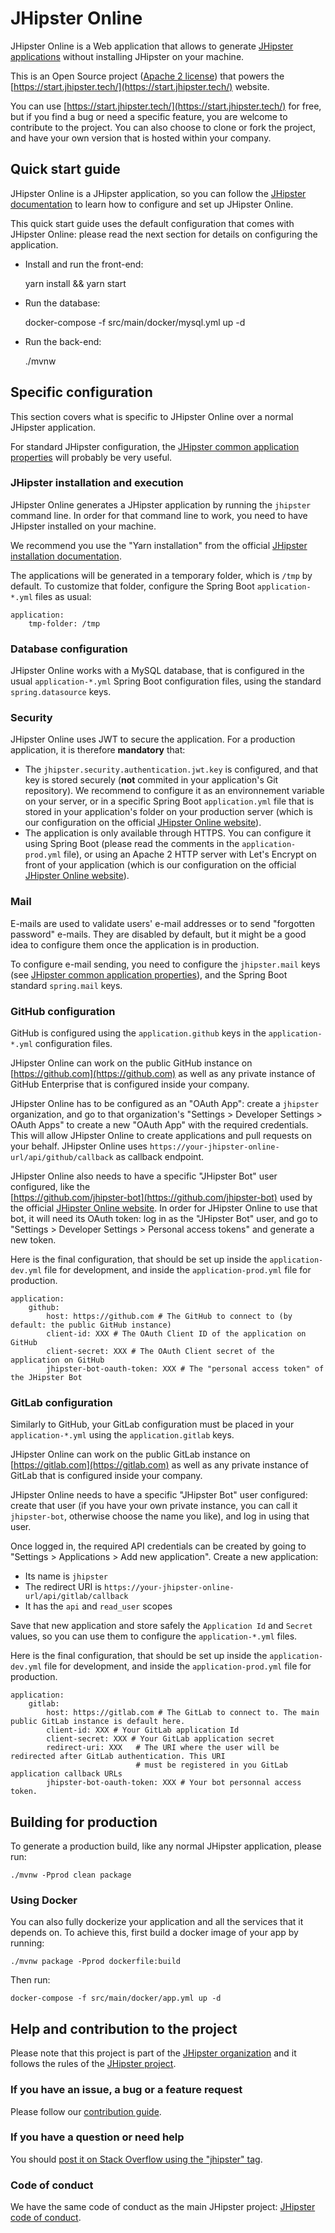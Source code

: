 # JHipster Online

JHipster Online is a Web application that allows to generate [JHipster applications](https://www.jhipster.tech/)
without installing JHipster on your machine.

This is an Open Source project ([Apache 2 license](https://github.com/jhipster/jhipster-online/blob/master/LICENSE.txt))
that powers the [https://start.jhipster.tech/](https://start.jhipster.tech/) website.

You can use [https://start.jhipster.tech/](https://start.jhipster.tech/) for free, but if you find a bug or need a specific
feature, you are welcome to contribute to the project. You can also choose to clone or fork the project, and have your own version
that is hosted within your company.

## Quick start guide

JHipster Online is a JHipster application, so you can follow the [JHipster documentation](https://www.jhipster.tech/) to
learn how to configure and set up JHipster Online.

This quick start guide uses the default configuration that comes with JHipster Online: please read
the next section for details on configuring the application.

- Install and run the front-end:


    yarn install && yarn start


- Run the database:


    docker-compose -f src/main/docker/mysql.yml up -d


- Run the back-end:


    ./mvnw


## Specific configuration

This section covers what is specific to JHipster Online over a normal JHipster application.

For standard JHipster configuration, the [JHipster common application properties](https://www.jhipster.tech/common-application-properties/)
will probably be very useful.

### JHipster installation and execution

JHipster Online generates a JHipster application by running the `jhipster` command line. In order for that
command line to work, you need to have JHipster installed on your machine.

We recommend you use the "Yarn installation" from the official [JHipster installation documentation](https://www.jhipster.tech/installation/).

The applications will be generated in a temporary folder, which is `/tmp` by default. To customize that folder,
configure the Spring Boot `application-*.yml` files as usual:

```
application:
    tmp-folder: /tmp
```

### Database configuration

JHipster Online works with a MySQL database, that is configured in the usual `application-*.yml` Spring Boot configuration
files, using the standard `spring.datasource` keys.

### Security

JHipster Online uses JWT to secure the application. For a production application, it is therefore **mandatory** that:

- The `jhipster.security.authentication.jwt.key` is configured, and that key is stored securely (**not** commited in your application's Git repository).
We recommend to configure it as an environnement variable on your server, or in a specific Spring Boot `application.yml` file that is stored
in your application's folder on your production server (which is our configuration on the official [JHipster Online website](https://start.jhipster.tech/)).
- The application is only available through HTTPS. You can configure it using Spring Boot (please read the comments in the `application-prod.yml` file), or
using an Apache 2 HTTP server with Let's Encrypt on front of your application (which is our configuration on the official [JHipster Online website](https://start.jhipster.tech/)).

### Mail

E-mails are used to validate users' e-mail addresses or to send "forgotten password" e-mails. They are disabled by default,
but it might be a good idea to configure them once the application is in production.

To configure e-mail sending, you need to configure the `jhipster.mail` keys (see [JHipster common application properties](https://www.jhipster.tech/common-application-properties/)),
and the Spring Boot standard `spring.mail` keys.

### GitHub configuration

GitHub is configured using the `application.github` keys in the `application-*.yml` configuration files.

JHipster Online can work on the public GitHub instance on [https://github.com](https://github.com) as well
as any private instance of GitHub Enterprise that is configured inside your company.

JHipster Online has to be configured as an "OAuth App": create a `jhipster` organization,
and go to that organization's "Settings > Developer Settings > OAuth Apps" to create a new "OAuth App" with
the required credentials. This will allow JHipster Online to create applications and pull requests on your
behalf. JHipster Online uses `https://your-jhipster-online-url/api/github/callback` as callback endpoint.

JHipster Online also needs to have a specific "JHipster Bot" user configured, like the  
[https://github.com/jhipster-bot](https://github.com/jhipster-bot) used by the official [JHipster Online website](https://start.jhipster.tech/).
In order for JHipster Online to use that bot, it will need its OAuth token: log in as the "JHipster Bot" user, and go to
"Settings > Developer Settings > Personal access tokens" and generate a new token.

Here is the final configuration, that should be set up inside the `application-dev.yml` file for
development, and inside the `application-prod.yml` file for production.

```
application:
    github:
        host: https://github.com # The GitHub to connect to (by default: the public GitHub instance)
        client-id: XXX # The OAuth Client ID of the application on GitHub
        client-secret: XXX # The OAuth Client secret of the application on GitHub
        jhipster-bot-oauth-token: XXX # The "personal access token" of the JHipster Bot
```

### GitLab configuration

Similarly to GitHub, your GitLab configuration must be placed in your `application-*.yml` using the `application.gitlab`
keys.

JHipster Online can work on the public GitLab instance on [https://gitlab.com](https://gitlab.com) as well
as any private instance of GitLab that is configured inside your company.

JHipster Online needs to have a specific "JHipster Bot" user configured: create that user (if you have your own private instance, you can call it
`jhipster-bot`, otherwise choose the name you like), and log in using that user.

Once logged in, the required API credentials can be created by going to "Settings > Applications > Add new application".
Create a new application:

 - Its name is `jhipster`
 - The redirect URI is `https://your-jhipster-online-url/api/gitlab/callback`
 - It has the `api` and `read_user` scopes

Save that new application and store safely the `Application Id` and `Secret` values, so you can use them to configure
the `application-*.yml` files.

Here is the final configuration, that should be set up inside the `application-dev.yml` file for
development, and inside the `application-prod.yml` file for production.

```
application:
    gitlab:
        host: https://gitlab.com # The GitLab to connect to. The main public GitLab instance is default here.
        client-id: XXX # Your GitLab application Id
        client-secret: XXX # Your GitLab application secret
        redirect-uri: XXX   # The URI where the user will be redirected after GitLab authentication. This URI
                            # must be registered in you GitLab application callback URLs
        jhipster-bot-oauth-token: XXX # Your bot personnal access token.
```

## Building for production

To generate a production build, like any normal JHipster application, please run:

    ./mvnw -Pprod clean package

### Using Docker
You can also fully dockerize your application and all the services that it depends on.
To achieve this, first build a docker image of your app by running:

    ./mvnw package -Pprod dockerfile:build

Then run:

    docker-compose -f src/main/docker/app.yml up -d

## Help and contribution to the project

Please note that this project is part of the [JHipster organization](https://github.com/jhipster) and it follows the rules
of the [JHipster project](https://github.com/jhipster/generator-jhipster).

### If you have an issue, a bug or a feature request

Please follow our [contribution guide](https://github.com/jhipster/jhipster-online/blob/master/CONTRIBUTING.md).

### If you have a question or need help

You should [post it on Stack Overflow using the "jhipster" tag](https://stackoverflow.com/questions/tagged/jhipster?sort=newest).

### Code of conduct

We have the same code of conduct as the main JHipster project:
[JHipster code of conduct](https://github.com/jhipster/jhipster-online/blob/master/CODE_OF_CONDUCT.md).
